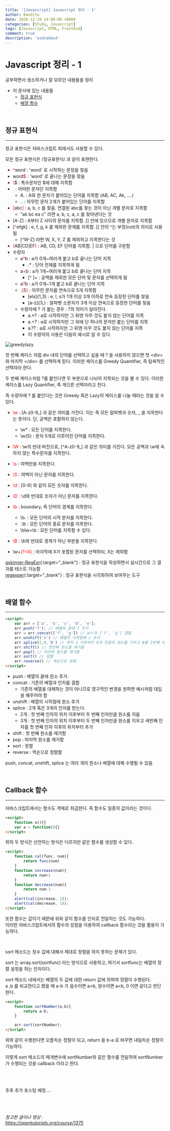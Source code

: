 ```yaml
---
title: '[Javascript] Javascript 정리 - 1'
author: Bandito
date: 2020-12-29 14:00:00 +0900
categories: [Study, Javascript]
tags: [Javascript, HTML, FrontEnd]
comment: true
description: 'asdsadasd'
---
```


# Javascript 정리 - 1

공부하면서 생소하거나 잘 모르던 내용들을 정리

+ 이 문서에 있는 내용들
    - [정규 표현식](#정규-표현식)
    - [배열 함수](#배열-함수)


<br/>

## 정규 표현식
***

정규 표현식은 자바스크립트 외에서도 사용할 수 있다.   

모든 정규 표현식은 &#47;정규표현식&#47; 과 같이 표현한다.   

+ <span style="color:red">^</span>word : 'word' 로 시작하는 문장을 찾음
+ word<span style="color:red">$</span> : 'word' 로 끝나는 문장을 찾음 
+ <span style="color:red">\\</span>$ : 특수문자인 $에 대해 지목함 
+ <span style="color:red">.</span> : 어떠한 문자던 지목함
    - A. : A와 한 문자가 붙어있는 단어를 지목함 (AB, AC, Ak, ....)
    - .. : 아무런 문자 2개가 붙어있는 단어를 지목함 
+ <span style="color:red">\[</span>abc<span style="color:red">\]</span> : a, b, c 를 찾음. 연결된 abc를 찾는 것이 아닌 개별 문자로 지목함
    - "ak bc ea c" 라면 a, b, c, a, c 를 찾아낸다는 것
+ \[A<span style="color:red">-</span>Z\] : A부터 Z 사이의 문자를 지목함. [] 안에 있으므로 개별 문자로 지목함 
+ \[<span style="color:red">^</span>efgk\] : e, f, g, k 를 제외한 문제를 지목함. [] 안의 ^는 부정(not)의 의미로 사용됨
    - \[^W-Z\] 라면 W, X, Y, Z 를 제외하고 지목한다는 것
+ <span style="color:red">(</span>AB\|CD\|EF<span style="color:red">)</span> : AB, CD, EF 단어를 지목함. \| 으로 단어를 구분함 
+ 수량자
    - a<span style="color:red">*</span>b : a가 0개~여러개 붙고 b로 끝나는 단어 지목
        + .* : 단어 전체를 지목하게 됨 
    - a<span style="color:red">+</span>b : a가 1개~여러개 붙고 b로 끝나는 단어 지목
        + [^ ]+ : 공백을 제외한 모든 단어 및 문자를 선택하게 됨 
    - a<span style="color:red">?</span>b : a가 0개~1개 붙고 b로 끝나는 단어 지목 
    - .<span style="color:red">{</span>5<span style="color:red">}</span> : 아무런 문자를 연속으로 5개 지목함
        + [els]{1,3} : e, l, s가 1개 이상 3개 이하로 연속 등장한 단어를 찾음
        + [a-z]{3,} : 알파벳 소문자가 3개 이상 연속으로 등장한 단어를 찾음
    - 수량자에 ? 가 붙는 경우 : ?의 의미가 달라진다. 
        + a.*? : a로 시작하지만 그 뒤엔 아무 것도 붙지 않는 단어를 지목
        + a.+? : a로 시작하지만 그 위에 단 하나의 문자만 붙는 단어를 지목
        + a.?? : a로 시작하지만 그 뒤엔 아무 것도 붙지 않는 단어를 지목
        + 이 수량자의 사용은 다음의 예시로 알 수 있다.

![greedylazy](https://drive.google.com/uc?export=view&id=1cASyILoazBPQCzQmjLI6QdkvWntABB3A)

첫 번째 케이스 처럼 div 내의 단어를 선택하고 싶을 때 ? 을 사용하지 않으면 첫 &lt;div&gt; 와 마지막 &lt;/div&gt; 를 선택하게 된다. 이러한 케이스를 Greedy Quantifier, 즉 탐욕적인 선택자라 한다.   

두 번째 케이스처럼 ?를 붙인다면 두 부분으로 나뉘어 지목되는 것을 볼 수 있다. 이러한 케이스를 Lazy Quantifier, 즉 게으른 선택자라고 한다.    

즉 수량자에 ? 를 붙인다는 것은 Greedy 혹은 Lazy의 케이스를 나눌 때라는 것을 알 수 있다.   

+ <span style="color:red">\w</span> : \[A-z0-9_\] 과 같은 의미를 가진다. 이는 즉 모든 알파벳과 숫자, _ 을 지목한다는 뜻이다. 단, 공백은 포함하지 않는다.
    - \w* : 모든 단어를 지목한다.
    - \w{5} : 문자 5개로 이루어진 단어를 지목한다.
+ <span style="color:red">\W</span> : \w의 반대 버전으로, \[^A-z0-9_\] 과 같은 의미를 가진다. 모든 공백과 \w에 속하지 않는 특수문자를 지목한다. 

+ <span style="color:red">\s</span> : 여백만을 지목한다.
+ <span style="color:red">\S</span> : 여백이 아닌 문자를 지목한다.
+ <span style="color:red">\d</span> : \[0-9\] 와 같이 모든 숫자를 지목한다.
+ <span style="color:red">\D</span> : \d와 반대로 숫자가 아닌 문자를 지목한다.
+ <span style="color:red">\b</span> : boundary, 즉 단어의 경계를 지목한다.
    - \b. : 모든 단어의 시작 문자를 지목한다.
    - .\b : 모든 단어의 종료 문자를 지목한다. 
    - \b\w+\b : 모든 단어를 지목할 수 있다. 
+ <span style="color:red">\B</span> : \b와 반대로 경계가 아닌 부분을 지목한다. 
+ \w+<span style="color:red">(?=X)</span> : 마지막에 X가 포함된 문자를 선택하되, X는 제외함

[gskinner-RegExr](https://regexr.com/){:target="_blank"} : 정규 표현식을 작성하면서 실시간으로 그 결과를 테스트 가능함    
[regexper](https://regexper.com/){:target="_blank"} : 정규 표현식을 시각화하여 보여주는 도구    


<br/>

## 배열 함수 
***
```html
<script>
    var arr = ['a', 'b', 'c', 'd', 'e'];
    arr.push('f'); // 배열의 끝에 f 추가
    arr = arr.concat(['f', 'g']) // arr과 ['f', 'g'] 결합
    arr.unshift('z') // 배열의 시작점에 z 추가 
    arr.splice(2,0,'B') // 위치 2 이후부터 0개 만큼의 원소를 지우고 B를 2번째 이후에 추가함
    arr.shift() // 첫번째 원소를 제거함
    arr.pop() // 마지막 원소를 제거함
    arr.sort() // 정렬
    arr.reverse() // 역순으로 정렬 
</script>
```

+ push : 배열의 끝에 원소 추가. 
+ concat : 기존의 배열과 인자를 결합
    - 기존의 배열을 대체하는 것이 아니므로 영구적인 변경을 원하면 예시처럼 대입을 해주어야 함
+ unshift : 배열의 시작점에 원소 추가
+ splice : 2개 혹은 3개의 인자를 받는다.
    - 2개 : 첫 번째 인자의 위치 이후부터 두 번째 인자만큼 원소를 지움
    - 3개 : 첫 번째 인자의 위치 이후부터 두 번째 인자만큼 원소를 지우고 세번째 인자를 첫 번째 인자 이후의 위치부터 추가
+ shift : 첫 번째 원소를 제거함
+ pop : 마지막 원소를 제거함
+ sort : 정렬
+ reverse : 역순으로 정렬함 

push, concat, unshift, splice 는 여러 개의 원소나 배열에 대해 수행될 수 있음  

<br/>

## Callback 함수 
***

자바스크립트에서는 함수도 객체로 취급한다. 즉 함수도 일종의 값이라는 것이다. 
```html
<script>
    function a(){}
    var a = function(){}
</script>
```
위의 두 방식은 선언하는 방식은 다르지만 같은 함수를 생성할 수 있다. 

```html
<script>
    function cal(func, num){
        return func(num)
    }
    function increase(num){
        return num+1
    }
    function decrease(num){
        return num-1
    }
    alert(cal(increase, 1));
    alert(cal(decrease, 1));
</script>
```
또한 함수는 값이기 때문에 위와 같이 함수를 인자로 전달하는 것도 가능하다.   
이러한 자바스크립트에서의 함수의 성질을 이용하여 callback 함수라는 것을 활용이 가능하다. 

<br/>

sort 메소드는 정수 값에 대해서 제대로 정렬을 하지 못하는 문제가 있다.    

sort 는 array.sort(sortfunc) 라는 방식으로 사용하고, 여기서 sortfunc는 배열의 정렬 설정을 하는 인자이다.   

sort 메소드 내에서는 배열의 두 값에 대한 return 값에 의하여 정렬이 수행된다.   
a ,b 를 비교한다고 했을 때 a-b 가 음수이면 a&gt;b, 양수이면 a&lt;b, 0 이면 같다고 판단한다.   

```html
<script>
    function sortNumber(a,b){
        return a-b;
    }

    arr.sort(sortNumber);
</script>
```
위와 같이 수행한다면 오름차순 정렬이 되고, return 을 b-a 로 바꾸면 내림차순 정렬이 가능하다.   

이렇게 sort 메소드의 매개변수에 sortNumber와 같은 함수를 전달하여 sortNumber가 수행되는 것을 callback 이라고 한다. 
 


<br/><br/><br/>
추후 추가 포스팅 예정....


<br/><br/><br/>
_참고한 글이나 영상 :_   
_<https://opentutorials.org/course/1375>_   
